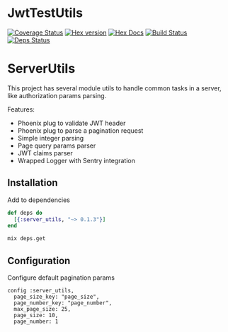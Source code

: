 # JwtTestUtils

[![Coverage Status](https://coveralls.io/repos/github/heyorbit/elixir-jwt-utils/badge.svg?branch=master)](https://coveralls.io/github/heyorbit/elixir-jwt-utils?branch=master)
[![Hex version](https://img.shields.io/hexpm/v/sippet.svg "Hex version")](https://hex.pm/packages/server_utils)
[![Hex Docs](https://img.shields.io/badge/hex-docs-9768d1.svg)](https://hexdocs.pm/server_utils)
[![Build Status](https://travis-ci.org/heyorbit/elixir-jwt-utils.svg?branch=master)](https://travis-ci.org/heyorbit/elixir-jwt-utils)
[![Deps Status](https://beta.hexfaktor.org/badge/all/github/heyorbit/elixir-jwt-utils.svg)](https://beta.hexfaktor.org/github/heyorbit/elixir-jwt-utils)

# ServerUtils

This project has several module utils to handle common tasks in a server, like authorization params parsing.

Features:

  * Phoenix plug to validate JWT header
  * Phoenix plug to parse a pagination request
  * Simple integer parsing
  * Page query params parser
  * JWT claims parser
  * Wrapped Logger with Sentry integration

## Installation

Add to dependencies

```elixir
def deps do
  [{:server_utils, "~> 0.1.3"}]
end
```

```bash
mix deps.get
```

## Configuration

Configure default pagination params

```
config :server_utils,
  page_size_key: "page_size",
  page_number_key: "page_number",
  max_page_size: 25,
  page_size: 10,
  page_number: 1
```
